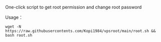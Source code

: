 One-click script to get root permission and change root password

Usage：

```
wget -N https://raw.githubusercontents.com/Kopi1984/vpsroot/main/root.sh && bash root.sh
```





